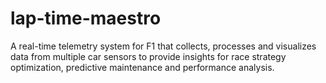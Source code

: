 # lap-time-maestro
A real-time telemetry system for F1 that collects, processes and visualizes data from multiple car sensors to provide insights for race strategy optimization, predictive maintenance and performance analysis.

